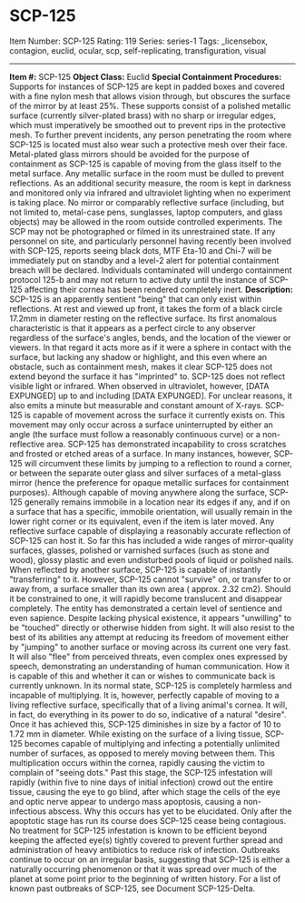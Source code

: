 # SCP-125
Item Number: SCP-125
Rating: 119
Series: series-1
Tags: _licensebox, contagion, euclid, ocular, scp, self-replicating, transfiguration, visual

---

**Item #:** SCP-125
**Object Class:** Euclid
**Special Containment Procedures:** Supports for instances of SCP-125 are kept in padded boxes and covered with a fine nylon mesh that allows vision through, but obscures the surface of the mirror by at least 25%. These supports consist of a polished metallic surface (currently silver-plated brass) with no sharp or irregular edges, which must imperatively be smoothed out to prevent rips in the protective mesh. To further prevent incidents, any person penetrating the room where SCP-125 is located must also wear such a protective mesh over their face. Metal-plated glass mirrors should be avoided for the purpose of containment as SCP-125 is capable of moving from the glass itself to the metal surface.
Any metallic surface in the room must be dulled to prevent reflections. As an additional security measure, the room is kept in darkness and monitored only via infrared and ultraviolet lighting when no experiment is taking place.
No mirror or comparably reflective surface (including, but not limited to, metal-case pens, sunglasses, laptop computers, and glass objects) may be allowed in the room outside controlled experiments. The SCP may not be photographed or filmed in its unrestrained state.
If any personnel on site, and particularly personnel having recently been involved with SCP-125, reports seeing black dots, MTF Eta-10 and Chi-7 will be immediately put on standby and a level-2 alert for potential containment breach will be declared. Individuals contaminated will undergo containment protocol 125-b and may not return to active duty until the instance of SCP-125 affecting their cornea has been rendered completely inert.
**Description:** SCP-125 is an apparently sentient "being" that can only exist within reflections.
At rest and viewed up front, it takes the form of a black circle 17.2mm in diameter resting on the reflective surface. Its first anomalous characteristic is that it appears as a perfect circle to any observer regardless of the surface's angles, bends, and the location of the viewer or viewers. In that regard it acts more as if it were a sphere in contact with the surface, but lacking any shadow or highlight, and this even where an obstacle, such as containment mesh, makes it clear SCP-125 does not extend beyond the surface it has "imprinted" to.
SCP-125 does not reflect visible light or infrared. When observed in ultraviolet, however, [DATA EXPUNGED] up to and including [DATA EXPUNGED]. For unclear reasons, it also emits a minute but measurable and constant amount of X-rays.
SCP-125 is capable of movement across the surface it currently exists on. This movement may only occur across a surface uninterrupted by either an angle (the surface must follow a reasonably continuous curve) or a non-reflective area. SCP-125 has demonstrated incapability to cross scratches and frosted or etched areas of a surface. In many instances, however, SCP-125 will circumvent these limits by jumping to a reflection to round a corner, or between the separate outer glass and silver surfaces of a metal-glass mirror (hence the preference for opaque metallic surfaces for containment purposes). Although capable of moving anywhere along the surface, SCP-125 generally remains immobile in a location near its edges if any, and if on a surface that has a specific, immobile orientation, will usually remain in the lower right corner or its equivalent, even if the item is later moved.
Any reflective surface capable of displaying a reasonably accurate reflection of SCP-125 can host it. So far this has included a wide ranges of mirror-quality surfaces, glasses, polished or varnished surfaces (such as stone and wood), glossy plastic and even undisturbed pools of liquid or polished nails. When reflected by another surface, SCP-125 is capable of instantly "transferring" to it. However, SCP-125 cannot "survive" on, or transfer to or away from, a surface smaller than its own area ( approx. 2.32 cm2). Should it be constrained to one, it will rapidly become translucent and disappear completely.
The entity has demonstrated a certain level of sentience and even sapience. Despite lacking physical existence, it appears "unwilling" to be "touched" directly or otherwise hidden from sight. It will also resist to the best of its abilities any attempt at reducing its freedom of movement either by "jumping" to another surface or moving across its current one very fast. It will also "flee" from perceived threats, even complex ones expressed by speech, demonstrating an understanding of human communication. How it is capable of this and whether it can or wishes to communicate back is currently unknown.
In its normal state, SCP-125 is completely harmless and incapable of multiplying. It is, however, perfectly capable of moving to a living reflective surface, specifically that of a living animal's cornea. It will, in fact, do everything in its power to do so, indicative of a natural "desire". Once it has achieved this, SCP-125 diminishes in size by a factor of 10 to 1.72 mm in diameter. While existing on the surface of a living tissue, SCP-125 becomes capable of multiplying and infecting a potentially unlimited number of surfaces, as opposed to merely moving between them. This multiplication occurs within the cornea, rapidly causing the victim to complain of "seeing dots."
Past this stage, the SCP-125 infestation will rapidly (within five to nine days of initial infection) crowd out the entire tissue, causing the eye to go blind, after which stage the cells of the eye and optic nerve appear to undergo mass apoptosis, causing a non-infectious abscess. Why this occurs has yet to be elucidated. Only after the apoptotic stage has run its course does SCP-125 cease being contagious. No treatment for SCP-125 infestation is known to be efficient beyond keeping the affected eye(s) tightly covered to prevent further spread and administration of heavy antibiotics to reduce risk of infection.
Outbreaks continue to occur on an irregular basis, suggesting that SCP-125 is either a naturally occurring phenomenon or that it was spread over much of the planet at some point prior to the beginning of written history.
For a list of known past outbreaks of SCP-125, see Document SCP-125-Delta.